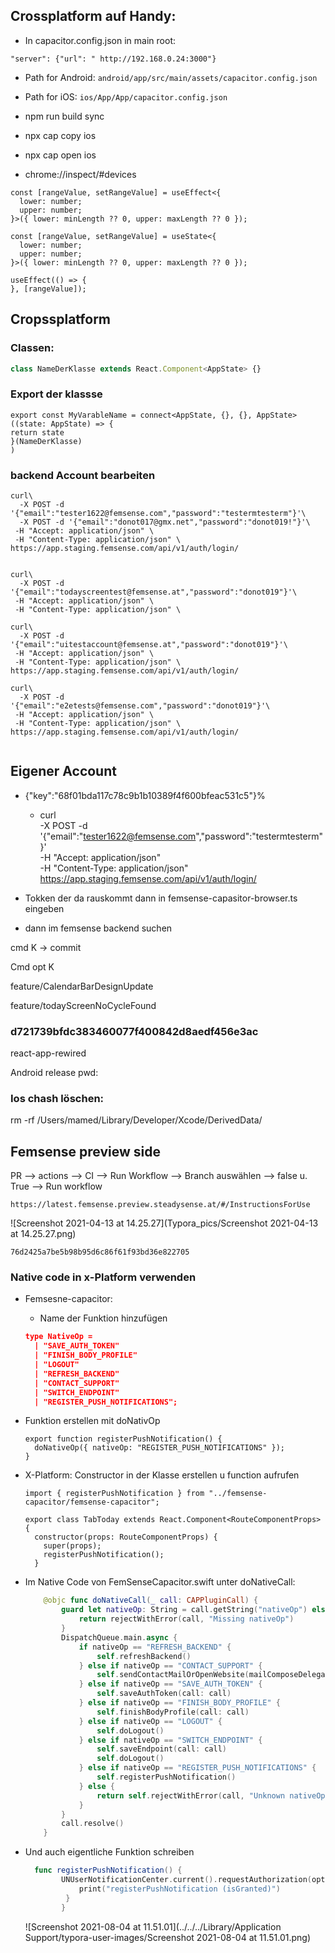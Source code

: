 ## Crossplatform auf Handy:

- In capacitor.config.json in main root:

```
"server": {"url": " http://192.168.0.24:3000"}
```

- Path for Android: `android/app/src/main/assets/capacitor.config.json`
- Path for iOS: `ios/App/App/capacitor.config.json`
- npm run build sync  
- npx cap copy ios  
- npx cap open ios  



- chrome://inspect/#devices

```
const [rangeValue, setRangeValue] = useEffect<{
  lower: number;
  upper: number;
}>({ lower: minLength ?? 0, upper: maxLength ?? 0 });
```



```
const [rangeValue, setRangeValue] = useState<{
  lower: number;
  upper: number;
}>({ lower: minLength ?? 0, upper: maxLength ?? 0 });

useEffect(() => {
}, [rangeValue]);
```

## Cropssplatform

### Classen:

```typescript
class NameDerKlasse extends React.Component<AppState> {}
```

### Export der klassse

```
export const MyVarableName = connect<AppState, {}, {}, AppState>((state: AppState) => {
return state
}(NameDerKlasse)
)
```

### backend Account bearbeiten

```
curl\
  -X POST -d '{"email":"tester1622@femsense.com","password":"testermtesterm"}'\
  -X POST -d '{"email":"donot017@gmx.net","password":"donot019!"}'\
 -H "Accept: application/json" \
 -H "Content-Type: application/json" \
https://app.staging.femsense.com/api/v1/auth/login/
```

```

curl\
  -X POST -d '{"email":"todayscreentest@femsense.at","password":"donot019"}'\ 
 -H "Accept: application/json" \
 -H "Content-Type: application/json" \
```

```
curl\
  -X POST -d '{"email":"uitestaccount@femsense.at","password":"donot019"}'\
 -H "Accept: application/json" \
 -H "Content-Type: application/json" \
https://app.staging.femsense.com/api/v1/auth/login/

```

```
curl\
  -X POST -d '{"email":"e2etests@femsense.com","password":"donot019"}'\
 -H "Accept: application/json" \
 -H "Content-Type: application/json" \
https://app.staging.femsense.com/api/v1/auth/login/


```





## Eigener Account

- {"key":"68f01bda117c78c9b1b10389f4f600bfeac531c5"}%    
  -  curl\
      -X POST -d '{"email":"tester1622@femsense.com","password":"testermtesterm"}'\
     -H "Accept: application/json" \
     -H "Content-Type: application/json" \
    https://app.staging.femsense.com/api/v1/auth/login/

- Tokken der da rauskommt dann in femsense-capasitor-browser.ts eingeben
- dann im femsense backend suchen

cmd K -> commit

Cmd opt K

feature/CalendarBarDesignUpdate

feature/todayScreenNoCycleFound

### d721739bfdc383460077f400842d8aedf456e3ac

 react-app-rewired

Android release pwd:

### Ios chash löschen:

 rm -rf /Users/mamed/Library/Developer/Xcode/DerivedData/

## Femsense preview side

PR --> actions --> CI --> Run Workflow --> Branch auswählen --> false u. True --> Run workflow

```
https://latest.femsense.preview.steadysense.at/#/InstructionsForUse
```

![Screenshot 2021-04-13 at 14.25.27](Typora_pics/Screenshot 2021-04-13 at 14.25.27.png)

```
76d2425a7be5b98b95d6c86f61f93bd36e822705
```

### Native code in x-Platform verwenden

- Femsesne-capacitor:

  - Name der Funktion hinzufügen

  ```json
  type NativeOp =
    | "SAVE_AUTH_TOKEN"
    | "FINISH_BODY_PROFILE"
    | "LOGOUT"
    | "REFRESH_BACKEND"
    | "CONTACT_SUPPORT"
    | "SWITCH_ENDPOINT"
    | "REGISTER_PUSH_NOTIFICATIONS";
  ```

- Funktion erstellen mit doNativOp

  ```react
  export function registerPushNotification() {
    doNativeOp({ nativeOp: "REGISTER_PUSH_NOTIFICATIONS" });
  }
  ```

- X-Platform: Constructor in der Klasse erstellen u function aufrufen

  ```react
  import { registerPushNotification } from "../femsense-capacitor/femsense-capacitor";
  
  export class TabToday extends React.Component<RouteComponentProps> {
    constructor(props: RouteComponentProps) {
      super(props);
      registerPushNotification();
    }
  ```

  

- Im Native Code von FemSenseCapacitor.swift unter doNativeCall:

  ```swift
      @objc func doNativeCall(_ call: CAPPluginCall) {
          guard let nativeOp: String = call.getString("nativeOp") else {
              return rejectWithError(call, "Missing nativeOp")
          }
          DispatchQueue.main.async {
              if nativeOp == "REFRESH_BACKEND" {
                  self.refreshBackend()
              } else if nativeOp == "CONTACT_SUPPORT" {
                  self.sendContactMailOrOpenWebsite(mailComposeDelegate: self)
              } else if nativeOp == "SAVE_AUTH_TOKEN" {
                  self.saveAuthToken(call: call)
              } else if nativeOp == "FINISH_BODY_PROFILE" {
                  self.finishBodyProfile(call: call)
              } else if nativeOp == "LOGOUT" {
                  self.doLogout()
              } else if nativeOp == "SWITCH_ENDPOINT" {
                  self.saveEndpoint(call: call)
                  self.doLogout()
              } else if nativeOp == "REGISTER_PUSH_NOTIFICATIONS" {
                  self.registerPushNotification()
              } else {
                  return self.rejectWithError(call, "Unknown nativeOp " + nativeOp)
              }
          }
          call.resolve()
      }
  ```

  

- Und auch eigentliche Funktion schreiben

  ```swift
    func registerPushNotification() {
          UNUserNotificationCenter.current().requestAuthorization(options: [.alert, .sound, .badge]) { (_, _) in
              print("registerPushNotification (isGranted)")
           }
          }
  ```

  ![Screenshot 2021-08-04 at 11.51.01](../../../Library/Application Support/typora-user-images/Screenshot 2021-08-04 at 11.51.01.png)